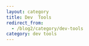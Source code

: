 ```yaml
---
layout: category
title: Dev  Tools
redirect_from:
  - /blog2/category/dev-tools
category: dev tools
---
```

